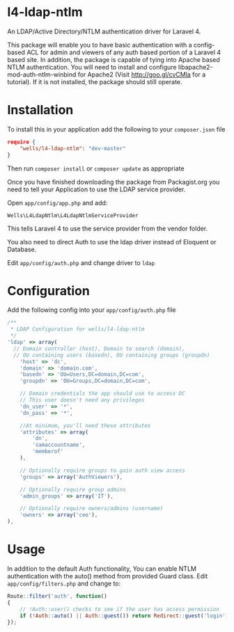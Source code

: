l4-ldap-ntlm
============

An LDAP/Active Directory/NTLM authentication driver for Laravel 4.

This package will enable you to have basic authentication with a config-based ACL for admin and viewers of any auth based portion of a Laravel 4 based site. In addition, the package is capable of tying into Apache based NTLM authentication. You will need to install and configure libapache2-mod-auth-ntlm-winbind for Apache2 (Visit http://goo.gl/cvCMla for a tutorial). If it is not installed, the package should still operate.

Installation
============

To install this in your application add the following to your `composer.json` file

```json
require {
	"wells/l4-ldap-ntlm": "dev-master"
}
```

Then run `composer install` or `composer update` as appropriate

Once you have finished downloading the package from Packagist.org you need to tell your Application to use the LDAP service provider.

Open `app/config/app.php` and add:

`Wells\L4LdapNtlm\L4LdapNtlmServiceProvider`

This tells Laravel 4 to use the service provider from the vendor folder.

You also need to direct Auth to use the ldap driver instead of Eloquent or Database. 

Edit `app/config/auth.php` and change driver to `ldap`

Configuration
=============

Add the following config into your `app/config/auth.php` file

```js
/**
 * LDAP Configuration for wells/l4-ldap-ntlm
 */
'ldap' => array(
  // Domain controller (host), Domain to search (domain), 
  // OU containing users (basedn), OU containing groups (groupdn)
	'host' => 'dc',
	'domain' => 'domain.com',
	'basedn' => 'OU=Users,DC=domain,DC=com',
	'groupdn' => 'OU=Groups,DC=domain,DC=com',

	// Domain credentials the app should use to access DC
	// This user doesn't need any privileges
	'dn_user' => '*',
	'dn_pass' => '*',

	//At minimum, you'll need these attributes
	'attributes' => array(
		'dn', 
		'samaccountname',
		'memberof'
	),

	// Optionally require groups to gain auth view access
	'groups' => array('AuthViewers'),

	// Optionally require group admins
	'admin_groups' => array('IT'),

	// Optionally require owners/admins (username)
	'owners' => array('ceo'),
),
```

Usage
======

In addition to the default Auth functionality, You can enable NTLM authentication with the auto() method from provided Guard class. Edit `app/config/filters.php` and change to:

```js
Route::filter('auth', function()
{
	// !Auth::user() checks to see if the user has access permission
	if (!Auth::auto() || Auth::guest()) return Redirect::guest('login');
});
```

